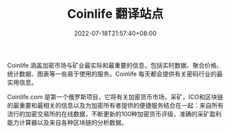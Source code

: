 ﻿---
weight: 
title: "Coinlife 翻译站点"
description: "Coinlife 涵盖加密市场与矿业最实际和最重要的信息，包括实时数据、聚合价格、统计数据、图表等一些易于使用的服务"
date: 2022-07-18T21:57:40+08:00
lastmod: 2022-07-18T16:45:40+08:00
draft: false
authors: ["june"]
featuredImage: "coinlife.jpg"
link: "https://coinlife.com/?ref=1234btc.com"
tags: ["元宇宙资讯","Coinlife 翻译站点"]
categories: ["navigation"]
navigation: ["元宇宙资讯"]
lightgallery: true
toc: true
pinned: false
recommend: false
recommend1: false
---
Coinlife 涵盖加密市场与矿业最实际和最重要的信息，包括实时数据、聚合价格、统计数据、图表等一些易于使用的服务。Coinlife 每天都会提供有关密码行业的最实用信息。

Coinlife.com 是第一个俄罗斯项目，它将有关加密货币市场，采矿，ICO和区块链的最重要和最相关的信息以及为加密所有者提供的便捷服务结合在一起：来自所有流行的加密交易所的在线数据，不断更新的100种加密货币评级，准确的采矿盈利能力计算器以及来自各种区块链的分析数据。